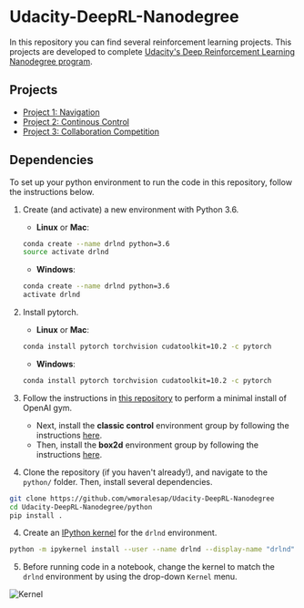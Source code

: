 # Udacity-DeepRL-Nanodegree

[image2]: https://user-images.githubusercontent.com/10624937/42386929-76f671f0-8106-11e8-9376-f17da2ae852e.png "Kernel"

In this repository you can find several reinforcement learning projects. This projects are developed to complete [Udacity's Deep Reinforcement Learning Nanodegree program](https://www.udacity.com/course/deep-reinforcement-learning-nanodegree--nd893).

## Projects

* [Project 1: Navigation](https://github.com/wmoralesap/Udacity-DeepRL-Nanodegree/tree/master/p1_navigation)
* [Project 2: Continous Control](https://github.com/wmoralesap/Udacity-DeepRL-Nanodegree/tree/master/p2_continuous-control)
* [Project 3: Collaboration Competition](https://github.com/wmoralesap/Udacity-DeepRL-Nanodegree/tree/master/p3_collab-compet)

## Dependencies

To set up your python environment to run the code in this repository, follow the instructions below.

1. Create (and activate) a new environment with Python 3.6.
	- __Linux__ or __Mac__: 
	```bash
	conda create --name drlnd python=3.6
	source activate drlnd
	```
	- __Windows__: 
	```bash
	conda create --name drlnd python=3.6 
	activate drlnd
	```
2. Install pytorch.
	- __Linux__ or __Mac__: 
	```bash
	conda install pytorch torchvision cudatoolkit=10.2 -c pytorch
	```
	- __Windows__: 
	```bash
	conda install pytorch torchvision cudatoolkit=10.2 -c pytorch
	```

3. Follow the instructions in [this repository](https://github.com/openai/gym) to perform a minimal install of OpenAI gym.  
	- Next, install the **classic control** environment group by following the instructions [here](https://github.com/openai/gym#classic-control).
	- Then, install the **box2d** environment group by following the instructions [here](https://github.com/openai/gym#box2d).
	
4. Clone the repository (if you haven't already!), and navigate to the `python/` folder.  Then, install several dependencies.
```bash
git clone https://github.com/wmoralesap/Udacity-DeepRL-Nanodegree
cd Udacity-DeepRL-Nanodegree/python
pip install .
```

4. Create an [IPython kernel](http://ipython.readthedocs.io/en/stable/install/kernel_install.html) for the `drlnd` environment.  
```bash
python -m ipykernel install --user --name drlnd --display-name "drlnd"
```

5. Before running code in a notebook, change the kernel to match the `drlnd` environment by using the drop-down `Kernel` menu. 

![Kernel][image2]